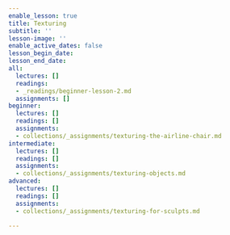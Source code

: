 ```yaml
---
enable_lesson: true
title: Texturing
subtitle: ''
lesson-image: ''
enable_active_dates: false
lesson_begin_date: 
lesson_end_date: 
all:
  lectures: []
  readings:
  - _readings/beginner-lesson-2.md
  assignments: []
beginner:
  lectures: []
  readings: []
  assignments:
  - collections/_assignments/texturing-the-airline-chair.md
intermediate:
  lectures: []
  readings: []
  assignments:
  - collections/_assignments/texturing-objects.md
advanced:
  lectures: []
  readings: []
  assignments:
  - collections/_assignments/texturing-for-sculpts.md

---
```

